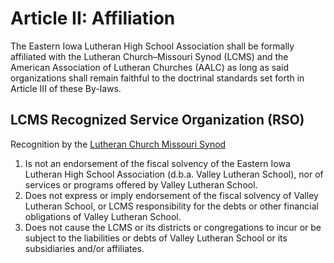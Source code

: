 # Article II: Affiliation

The Eastern Iowa Lutheran High School Association shall be formally affiliated with the Lutheran Church–Missouri Synod (LCMS) and the American Association of Lutheran Churches (AALC) as long as said organizations shall remain faithful to the doctrinal standards set forth in Article III of these By-laws.

## LCMS Recognized Service Organization (RSO)

Recognition by the [Lutheran Church Missouri Synod](https://www.lcms.org)

   1. Is not an endorsement of the fiscal solvency of the Eastern Iowa Lutheran High School Association (d.b.a. Valley Lutheran School), nor of services or programs offered by Valley Lutheran School.
   2. Does not express or imply endorsement of the fiscal solvency of Valley Lutheran School, or LCMS responsibility for the debts or other financial obligations of Valley Lutheran School.
   3. Does not cause the LCMS or its districts or congregations to incur or be subject to the liabilities or debts of Valley Lutheran School or its subsidiaries and/or affiliates.